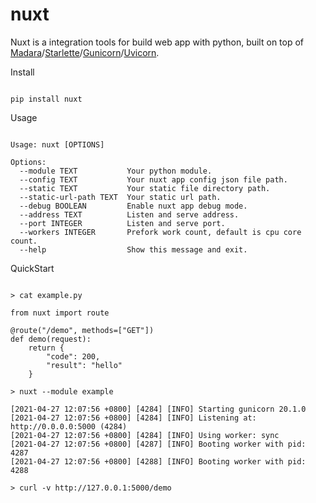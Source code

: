 # nuxt

Nuxt is a integration tools for build web app with python, built on top of [Madara](https://github.com/Arvintian/madara)/[Starlette](https://github.com/encode/starlette)/[Gunicorn](https://github.com/benoitc/gunicorn)/[Uvicorn](https://github.com/encode/uvicorn).

Install

```

pip install nuxt

```

Usage

```

Usage: nuxt [OPTIONS]

Options:
  --module TEXT           Your python module.
  --config TEXT           Your nuxt app config json file path.
  --static TEXT           Your static file directory path.
  --static-url-path TEXT  Your static url path.
  --debug BOOLEAN         Enable nuxt app debug mode.
  --address TEXT          Listen and serve address.
  --port INTEGER          Listen and serve port.
  --workers INTEGER       Prefork work count, default is cpu core count.
  --help                  Show this message and exit.

```


QuickStart

```

> cat example.py

from nuxt import route

@route("/demo", methods=["GET"])
def demo(request):
    return {
        "code": 200,
        "result": "hello"
    }

> nuxt --module example

[2021-04-27 12:07:56 +0800] [4284] [INFO] Starting gunicorn 20.1.0
[2021-04-27 12:07:56 +0800] [4284] [INFO] Listening at: http://0.0.0.0:5000 (4284)
[2021-04-27 12:07:56 +0800] [4284] [INFO] Using worker: sync
[2021-04-27 12:07:56 +0800] [4287] [INFO] Booting worker with pid: 4287
[2021-04-27 12:07:56 +0800] [4288] [INFO] Booting worker with pid: 4288

> curl -v http://127.0.0.1:5000/demo

```